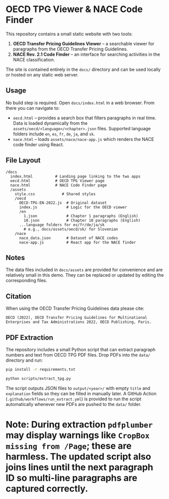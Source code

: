 # OECD TPG Viewer & NACE Code Finder

This repository contains a small static website with two tools:

1. **OECD Transfer Pricing Guidelines Viewer** – a searchable viewer for paragraphs from the OECD Transfer Pricing Guidelines.
2. **NACE Rev. 2.1 Code Finder** – an interface for searching activities in the NACE classification.

The site is contained entirely in the `docs/` directory and can be used locally or hosted on any static web server.

## Usage

No build step is required. Open `docs/index.html` in a web browser. From there you can navigate to:

* `oecd.html` – provides a search box that filters paragraphs in real time. Data is loaded dynamically from the `assets/oecd/<language>/<chapter>.json` files.
  Supported language folders include `en`, `es`, `fr`, `de`, `ja`, and `sk`.
* `nace.html` – loads `assets/nace/nace-app.js` which renders the NACE code finder using React.

## File Layout

```
/docs
  index.html          # Landing page linking to the two apps
  oecd.html           # OECD TPG Viewer page
  nace.html           # NACE Code Finder page
  /assets
    style.css            # Shared styles
    /oecd
      OECD-TPG-EN-2022.js  # Original dataset
      index.js             # Logic for the OECD viewer
      /en
        1.json             # Chapter 1 paragraphs (English)
        10.json            # Chapter 10 paragraphs (English)
      ...language folders for es/fr/de/ja/sk
        # e.g., docs/assets/oecd/sk/ for Slovenian
    /nace
      nace_data.json       # Dataset of NACE codes
      nace-app.js          # React app for the NACE finder
```

## Notes

The data files included in `docs/assets` are provided for convenience and are relatively small in this demo. They can be replaced or updated by editing the corresponding files.

## Citation

When using the OECD Transfer Pricing Guidelines data please cite:

```
OECD (2022), OECD Transfer Pricing Guidelines for Multinational Enterprises and Tax Administrations 2022, OECD Publishing, Paris.
```

## PDF Extraction

The repository includes a small Python script that can extract paragraph numbers
and text from OECD TPG PDF files. Drop PDFs into the `data/` directory and run:

```bash
pip install -r requirements.txt

python scripts/extract_tpg.py
```

The script outputs JSON files to `output/<year>/` with empty `title` and
`explanation` fields so they can be filled in manually later. A GitHub Action
(`.github/workflows/run_extract.yml`) is provided to run the script automatically
whenever new PDFs are pushed to the `data/` folder.

Note: During extraction `pdfplumber` may display warnings like `CropBox missing
from /Page`; these are harmless. The updated script also joins lines until the
next paragraph ID so multi-line paragraphs are captured correctly.
=======
